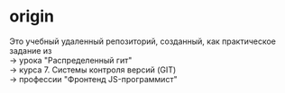 # origin

Это учебный удаленный репозиторий, созданный, как практическое задание из      
-> урока "Распределенный гит"    
->  курса 7. Системы контроля версий (GIT)  
->   профессии "Фронтенд JS-программист" 
  
